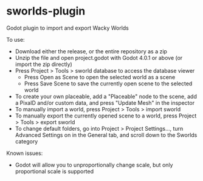 # sworlds-plugin
Godot plugin to import and export Wacky Worlds

To use:
- Download either the release, or the entire repository as a zip
- Unzip the file and open project.godot with Godot 4.0.1 or above (or import the zip directly)
- Press Project > Tools > sworld database to access the database viewer
  - Press Open as Scene to open the selected world as a scene
  - Press Save Scene to save the currently open scene to the selected world
- To create your own placeable, add a "Placeable" node to the scene, add a PixaID and/or custom data, and press "Update Mesh" in the inspector
- To manually import a world, press Project > Tools > import sworld
- To manually export the currently opened scene to a world, press Project > Tools > export sworld
- To change default folders, go into Project > Project Settings..., turn Advanced Settings on in the General tab, and scroll down to the Sworlds category

Known issues:
 - Godot will allow you to unproportionally change scale, but only proportional scale is supported
